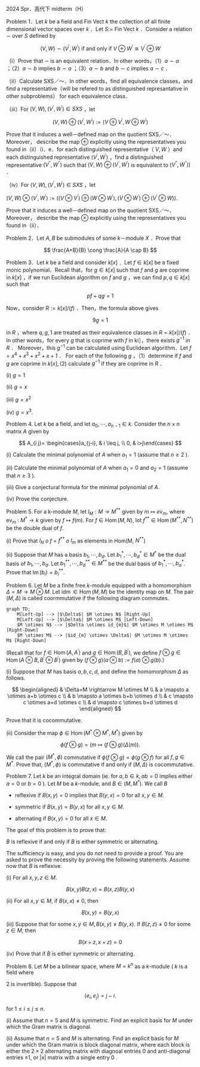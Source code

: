 2024 Spr．高代下 midterm（H）

Problem 1．Let $k$ be a field and Fin Vect $k$ the collection of all finite dimensional vector spaces over $k$ ．Let $S:=$ Fin Vect $k$ ．Consider a relation $\sim$ over $S$ defined by

$$
(V, W) \sim\left(V^{\prime}, W^{\prime}\right) \text { if and only if } V \oplus W^{\prime} \cong V^{\prime} \oplus W
$$

（i）Prove that $\backsim$ is an equivalent relation．In other words，（1）$a \sim a$ ；（2）$a \sim b$ implies $b \sim a$ ；（3）$a \sim b$ and $b \sim c$ implies $a \sim c$ ．

（ii）Calculate SXS／～．In other words，find all equivalence classes，and find a representative（will be refered to as distinguished represantative in other subproblems） for each equivalence class．

（iii）For $(V, W),\left(V^{\prime}, W^{\prime}\right) \in S X S$ ，let

$$
(V, W) \oplus\left(V^{\prime}, W^{\prime}\right):=\left(V \oplus V^{\prime}, W \oplus W^{\prime}\right)
$$

Prove that it induces a well－defined map on the quotient SXS／～．Moreover， describe the map $\oplus$ explicitly using the representatives you found in（ii）（i．e．for each distinguished representative（ $V, W$ ）and each distinguished representative $\left(V^{\prime}, W^{\prime}\right)$ ，find a distinguished representative $\left(V^{\prime \prime}, W^{\prime \prime}\right)$ such that $(V, W) \oplus\left(V^{\prime}, W^{\prime}\right)$ is equivalent to $\left.\left(V^{\prime \prime}, W^{\prime \prime}\right)\right)$ ．

（iv）For $(V, W),\left(V^{\prime}, W^{\prime}\right) \in S X S$ ，let

$(V, W) \otimes\left(V^{\prime}, W^{\prime}\right):=\left(\left(V \otimes V^{\prime}\right) \oplus\left(W \otimes W^{\prime}\right),\left(V \otimes W^{\prime}\right) \oplus\left(V^{\prime} \otimes W\right)\right)$.

Prove that it induces a well－defined map on the quotient SXS／～．Moreover， describe the map $\otimes$ explicitly using the representatives you found in（ii）．

Problem 2．Let $A, B$ be submodules of some $k$－module $X$ ．Prove that

$$
\frac{A+B}{B} \cong \frac{A}{A \cap B}
$$

Problem 3．Let $k$ be a field and consider $k[x]$ ．Let $f \in k[x]$ be a fixed monic polynomial．Recall that，for $g \in k[x]$ such that $f$ and $g$ are coprime in $k[x]$ ，if we run Euclidean algorithm on $f$ and $g$ ，we can find $p, q \in k[x]$ such that

$$
p f+q g=1
$$

Now，consider $R:=k[x] /(f)$ ．Then，the formula above gives

$$
9 g=1
$$

in $R$ ，where $q, g, 1$ are treated as their equivalence classes in $R=k[x] /(f)$ ．In other words，for every $g$ that is coprime with $f$ in ki］，there exists $g^{-1}$ in $R$ ． Moreover，this $g^{-1}$ can be calculated using Euclidean algorithm．Let $f=x^{4}+x^{3}+x^{2}+x+1$ ． For each of the following $g$ ，（1）determine if $f$ and $g$ are coprime in $k[x],(2)$ calculate $g^{-1}$ if they are coprime in $R$ ．

(i) $g=1$

(ii) $g=x$

(iii) $g=x^{2}$

(iv) $g=x^{3}$.

Problem 4. Let $k$ be a field, and let $a_{0}, \cdots, a_{n-1} \in k$. Consider the $n \times n$ matrix $A$ given by

$$
A_{i j}= \begin{cases}a_{j-i}, & i \leq j, \\ 0, & i>j\end{cases}
$$

(i) Calculate the minimal polynomial of $A$ when $a_{1}=1$ (assume that $n \geqslant 2$ ).

(ii) Calculate the minimal polynomial of $A$ when $a_{1}=0$ and $a_{2}=1$ (assume that $n \geqslant 3$ ).

(iii) Give a conjectural formula for the minimal polynomial of $A$.

(iv) Prove the conjecture.

Problem 5. For a k-module $M$, let $l_{M}: M \rightarrow M^{* *}$ given by $m \mapsto e v_{m}$, where $\mathrm{ev}_{m}$ : $M^{*} \rightarrow k$ given by $f \mapsto f(m)$. For $f \in \operatorname{Hom}(M, N)$, lot $f^{* *} \in \operatorname{Hom}\left(M^{* *}, N^{* *}\right)$ be the double dual of $f$.

(i) Prove that  $l_{N}$ $o$ $f$ = $f^{* *}$ $o$ $l_{m}$ as elements in Hom(M, $N^{* *}$)

(ii) Suppose that $M$ has a basis $b_{1}, \cdots, b_{d}$. Let $b_{1}^{*}, \cdots, b_{d}^{*} \in M^{*}$ be the dual basis of $b_{1}, \cdots, b_{d}$. Let $b_{1}^{* *}, \cdots, b_{d}^{* *} \in M^{* *}$ be the dual basis of $b_{1}^{*}, \cdots, b_{\alpha}^{*}$. Prove that $\operatorname{lm}\left(b_{i}\right)=b_{i}^{* *}$.

Problem 6. Let $M$ be a finite free $k$-module equipped with a homomorphism $\Delta=M \rightarrow M \otimes M$. Let $\operatorname{idm} \in \operatorname{Hom}(M, M)$ be the identity map on $M$. The pair $(M, \Delta)$ is called coormmutative if the following diagram commutes.

``` mermaid
graph TD;
    M[Left-Up] --> |$\Delta$| $M \otimes N$ [Right-Up]
    M[Left-Up] --> |$\Delta$| $M \otimes M$ [Left-Down]
    $M \otimes N$ --> |$Delta \otimes id_{m}$| $M \otimes M \otimes M$ [Right-Down]
    $M \otimes M$ --> |$id_{m} \otimes \Delta$| $M \otimes M \otimes M$ [Right-Down]
```

(Recall that for $f \in \operatorname{Hom}\left(A, A^{\prime}\right)$ and $g \in \operatorname{Hom}\left(B, B^{\prime}\right)$, we define $f \otimes g \in \operatorname{Hom}\left(A \otimes B, B^{\prime} \otimes B^{\prime}\right)$ given by $(f \otimes g)(a \otimes b):=f(a) \otimes g(b)$.)

(i) Suppose that $M$ has basis $a, b, c, d$, and define the homomorphism $\Delta$ as follows.

$$
\begin{aligned}
& \Delta=M \rightarrow M \otimes M \\
& a \mapsto a \otimes a+b \otimes c \\
& b \mapsto a \otimes b+b \otimes d \\
& c \mapsto c \otimes a+d \otimes c \\
& d \mapsto c \otimes b+d \otimes d
\end{aligned}
$$

Prove that it is cocommutative.

(ii) Consider the map $\phi \in \operatorname{Hom}\left(M^{*} \otimes M^{*}, M^{*}\right)$ given by

$$
\phi(f \otimes g)=(m \mapsto(f \otimes g)(\Delta(m)) .
$$

We call the pair $\left(M^{*}, \phi\right)$ commutative if $\phi(f \otimes g)=\phi(g \otimes f)$ for all $f, g \in M^{*}$. Prove that, $\left(M^{*}, \phi\right)$ is commutative if and only if $(M, \Delta)$ is cocommutative.

Problem 7. Let $k$ be an integral domain (ie. for $a, b \in k, a b=0$ implies either $a=0$ or $b=0$ ). Let $M$ be a $k$-module, and $B \in\left(M, M^{*}\right)$. We call $B$

- reflexive if $B(x, y)=0$ implies that $B(y, x)=0$ for all $x, y \in M$.

- symmetric if $B(x, y)=B(y, x)$ for all $x, y \in M$.

- alternating if $B(x, y)=0$ for all $x \in M$.

The goal of this problem is to prove that:

$B$ is reflexive if and only if $B$ is either symmetric or alternating.

The sufficiency is easy, and you do not need to provide a proof. You are asked to prove the necessity by proving the following statements. Assume now that $B$ is reflexive.

(i) For all $x, y, z \in M$.

$$
B(x, y) B(z, x)=B(x, z) B(y, x)
$$

(ii) For all $x, y \in M$, if $B(x, x) \neq 0$, then

$$
B(x, y)=B(y, x)
$$

(iii) Suppose that for some $x, y \in M, B(x, y) \neq B(y, x)$. If $B(z, z) \neq 0$ for some $z \in M$, then

$$
B(x+z, x+z)=0
$$

(iv) Prove that if $B$ is either symmetric or alternating.

Problem 8. Let $M$ be a bilinear space, where $M=k^{n}$ as a $k$-module ( $k$ is a field where

2 is invertible). Suppose that

$$
\left\langle e_{i}, e_{j}\right\rangle=j-i .
$$

for $1 \leqslant i \leqslant j \leqslant n$.

(i) Assume that $n=5$ and $M$ is symmetric. Find an explicit basis for $M$ under which the Gram matrix is diagonal.

(ii) Assume that $n=5$ and $M$ is alternating. Find an explicit basis for $M$ under which the Gram matrix is block diagonal matrix, where each block is either the $2 \times 2$ alternating matrix with diagnoal entries 0 and anti-diagonal entries $\pm 1$, or $|x|$ matrix with a single entry 0 .


